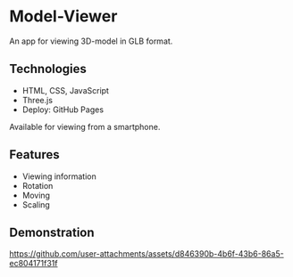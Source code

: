 # Model-Viewer
 An app for viewing 3D-model in GLB format.

## Technologies
- HTML, CSS, JavaScript
- Three.js
- Deploy: GitHub Pages

Available for viewing from a smartphone.

## Features
- Viewing information
- Rotation
- Moving
- Scaling

## Demonstration
https://github.com/user-attachments/assets/d846390b-4b6f-43b6-86a5-ec804171f31f

